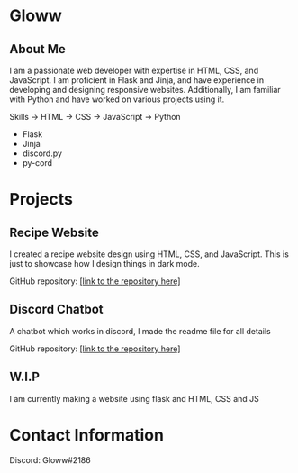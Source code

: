 <h1>Gloww</h1>
<h2>About Me</h2>
I am a passionate web developer with expertise in HTML, CSS, and JavaScript. I am proficient in Flask and Jinja, and have experience in developing and designing responsive websites. Additionally, I am familiar with Python and have worked on various projects using it.

Skills
-> HTML
-> CSS
-> JavaScript
-> Python
   - Flask
   - Jinja
   - discord.py
   - py-cord

<h1>Projects</h1>
<h2>Recipe Website</h2>
I created a recipe website design using HTML, CSS, and JavaScript. This is just to showcase how I design things in dark mode.

GitHub repository: [[link to the repository here]](https://github.com/Glowwonyt/RecipeDesign)

<h2>Discord Chatbot</h2>
A chatbot which works in discord, I made the readme file for all details

GitHub repository: [[link to the repository here]](https://github.com/Glowwonyt/ChatBot)

<h2>W.I.P</h2>
I am currently making a website using flask and HTML, CSS and JS

<h1>Contact Information</h1>

Discord: Gloww#2186
